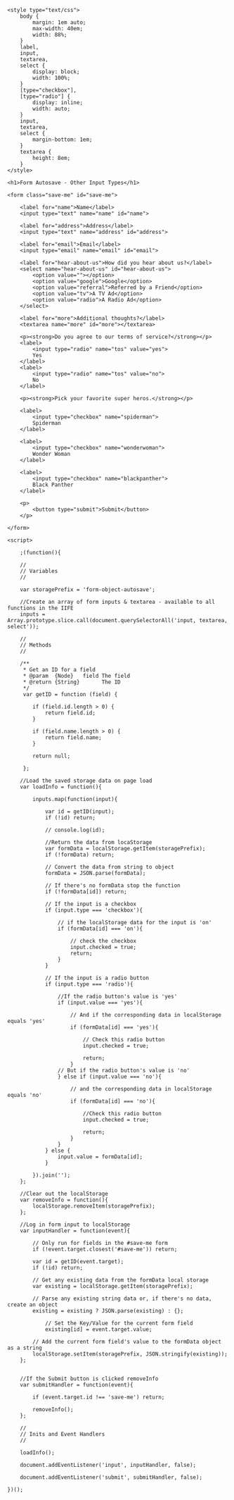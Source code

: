 <!DOCTYPE html>
<html>
<head>
	<title>Form Autosave - Other Input Types</title>

	<style type="text/css">
		body {
			margin: 1em auto;
			max-width: 40em;
			width: 88%;
		}
		label,
		input,
		textarea,
		select {
			display: block;
			width: 100%;
		}
		[type="checkbox"],
		[type="radio"] {
			display: inline;
			width: auto;
		}
		input,
		textarea,
		select {
			margin-bottom: 1em;
		}
		textarea {
			height: 8em;
		}
	</style>
</head>
<body>

	<h1>Form Autosave - Other Input Types</h1>

	<form class="save-me" id="save-me">

		<label for="name">Name</label>
		<input type="text" name="name" id="name">

		<label for="address">Address</label>
		<input type="text" name="address" id="address">

		<label for="email">Email</label>
		<input type="email" name="email" id="email">

		<label for="hear-about-us">How did you hear about us?</label>
		<select name="hear-about-us" id="hear-about-us">
			<option value=""></option>
			<option value="google">Google</option>
			<option value="referral">Referred by a Friend</option>
			<option value="tv">A TV Ad</option>
			<option value="radio">A Radio Ad</option>
		</select>

		<label for="more">Additional thoughts?</label>
		<textarea name="more" id="more"></textarea>

		<p><strong>Do you agree to our terms of service?</strong></p>
		<label>
			<input type="radio" name="tos" value="yes">
			Yes
		</label>
		<label>
			<input type="radio" name="tos" value="no">
			No
		</label>

		<p><strong>Pick your favorite super heros.</strong></p>

		<label>
			<input type="checkbox" name="spiderman">
			Spiderman
		</label>

		<label>
			<input type="checkbox" name="wonderwoman">
			Wonder Woman
		</label>

		<label>
			<input type="checkbox" name="blackpanther">
			Black Panther
		</label>

		<p>
			<button type="submit">Submit</button>
		</p>

	</form>

	<script>

		;(function(){

		//
		// Variables
		//

		var storagePrefix = 'form-object-autosave';

		//Create an array of form inputs & textarea - available to all functions in the IIFE
		inputs = Array.prototype.slice.call(document.querySelectorAll('input, textarea, select'));

		//
		// Methods
		//

		/**
		 * Get an ID for a field
		 * @param  {Node}   field The field
		 * @return {String}       The ID
		 */
		 var getID = function (field) {

		 	if (field.id.length > 0) {
		 		return field.id;
		 	}

		 	if (field.name.length > 0) {
		 		return field.name;
		 	}

		 	return null;

		 };

		//Load the saved storage data on page load
		var loadInfo = function(){

			inputs.map(function(input){

				var id = getID(input);
				if (!id) return;

				// console.log(id);

				//Return the data from locaStorage
				var formData = localStorage.getItem(storagePrefix);
				if (!formData) return;

				// Convert the data from string to object
				formData = JSON.parse(formData);

				// If there's no formData stop the function
				if (!formData[id]) return;

				// If the input is a checkbox
				if (input.type === 'checkbox'){

					// if the localStorage data for the input is 'on'
					if (formData[id] === 'on'){

						// check the checkbox
						input.checked = true;
						return;
					}
				}

				// If the input is a radio button
				if (input.type === 'radio'){

					//If the radio button's value is 'yes'
					if (input.value === 'yes'){

						// And if the corresponding data in localStorage equals 'yes'
						if (formData[id] === 'yes'){

							// Check this radio button
							input.checked = true;

							return;
						}
					// But if the radio button's value is 'no'	
					} else if (input.value === 'no'){

						// and the corresponding data in localStorage equals 'no'
						if (formData[id] === 'no'){

							//Check this radio button
							input.checked = true;

							return;
						}
					}
				} else {
					input.value = formData[id];
				}

			}).join('');
		};

		//Clear out the localStorage
		var removeInfo = function(){
			localStorage.removeItem(storagePrefix);
		};

		//Log in form input to localStorage
		var inputHandler = function(event){

			// Only run for fields in the #save-me form
			if (!event.target.closest('#save-me')) return;

			var id = getID(event.target);
			if (!id) return;

			// Get any existing data from the formData local storage 
			var existing = localStorage.getItem(storagePrefix);

			// Parse any existing string data or, if there's no data, create an object
			existing = existing ? JSON.parse(existing) : {};

				// Set the Key/Value for the current form field
				existing[id] = event.target.value;

			// Add the current form field's value to the formData object as a string
			localStorage.setItem(storagePrefix, JSON.stringify(existing));
		};


		//If the Submit button is clicked removeInfo
		var submitHandler = function(event){

			if (event.target.id !== 'save-me') return;
			
			removeInfo();
		};

		//
		// Inits and Event Handlers
		//

		loadInfo();

		document.addEventListener('input', inputHandler, false);

		document.addEventListener('submit', submitHandler, false);

	})();

</script>
</body>
</html>
